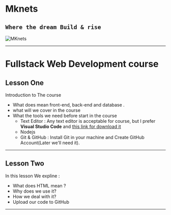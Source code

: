 # Mknets

## `Where the dream Build & rise`

![MKnets](https://scontent.fawz1-1.fna.fbcdn.net/v/t39.30808-6/279271306_2176734525819319_2805489358783396571_n.jpg?_nc_cat=106&ccb=1-6&_nc_sid=09cbfe&_nc_ohc=pOsDrWQJ_oEAX_E7Eiy&_nc_ht=scontent.fawz1-1.fna&oh=00_AT-vREXTO42iOU8Pu-Hj3Tbqmn0HRokNnkpU25W_PQeFKg&oe=6282B17F)

---

# Fullstack Web Development course

## Lesson One

Introduction to The course

- What does mean front-end, back-end and database .
- what will we cover in the course
- What the tools we need before start in the course
  - Text Editor : Any text editor is acceptable for course, but I prefer **Visual Studio Code** and [this link for download it]("https://code.visualstudio.com")
  - Nodejs
  - Git & GitHub : Install Git in your machine and Create GitHub Account(Later we'll need it).

---

## Lesson Two

In this lesson We expline :

- What does HTML mean ?
- Why does we use it?
- How we deal with it?
- Upload our code to GitHub

---
